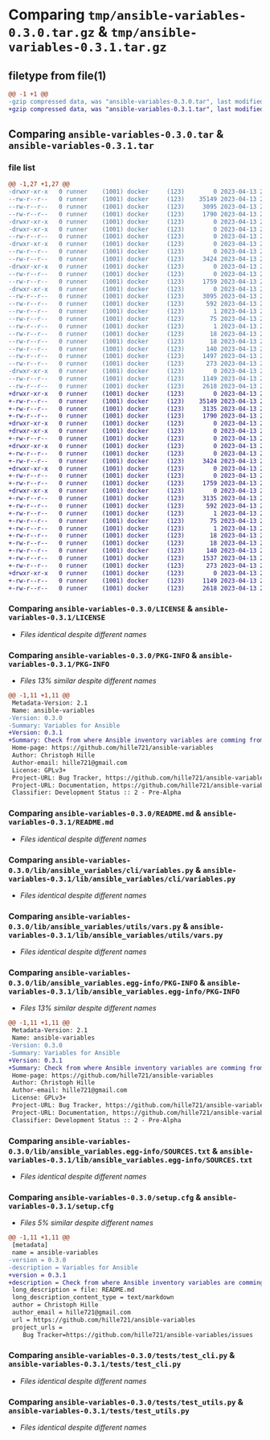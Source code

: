 # Comparing `tmp/ansible-variables-0.3.0.tar.gz` & `tmp/ansible-variables-0.3.1.tar.gz`

## filetype from file(1)

```diff
@@ -1 +1 @@
-gzip compressed data, was "ansible-variables-0.3.0.tar", last modified: Thu Apr 13 21:02:39 2023, max compression
+gzip compressed data, was "ansible-variables-0.3.1.tar", last modified: Thu Apr 13 21:13:21 2023, max compression
```

## Comparing `ansible-variables-0.3.0.tar` & `ansible-variables-0.3.1.tar`

### file list

```diff
@@ -1,27 +1,27 @@
-drwxr-xr-x   0 runner    (1001) docker     (123)        0 2023-04-13 21:02:39.851257 ansible-variables-0.3.0/
--rw-r--r--   0 runner    (1001) docker     (123)    35149 2023-04-13 21:02:27.000000 ansible-variables-0.3.0/LICENSE
--rw-r--r--   0 runner    (1001) docker     (123)     3095 2023-04-13 21:02:39.851257 ansible-variables-0.3.0/PKG-INFO
--rw-r--r--   0 runner    (1001) docker     (123)     1790 2023-04-13 21:02:27.000000 ansible-variables-0.3.0/README.md
-drwxr-xr-x   0 runner    (1001) docker     (123)        0 2023-04-13 21:02:39.843257 ansible-variables-0.3.0/lib/
-drwxr-xr-x   0 runner    (1001) docker     (123)        0 2023-04-13 21:02:39.847257 ansible-variables-0.3.0/lib/ansible_variables/
--rw-r--r--   0 runner    (1001) docker     (123)        0 2023-04-13 21:02:27.000000 ansible-variables-0.3.0/lib/ansible_variables/__init__.py
-drwxr-xr-x   0 runner    (1001) docker     (123)        0 2023-04-13 21:02:39.847257 ansible-variables-0.3.0/lib/ansible_variables/cli/
--rw-r--r--   0 runner    (1001) docker     (123)        0 2023-04-13 21:02:27.000000 ansible-variables-0.3.0/lib/ansible_variables/cli/__init__.py
--rw-r--r--   0 runner    (1001) docker     (123)     3424 2023-04-13 21:02:27.000000 ansible-variables-0.3.0/lib/ansible_variables/cli/variables.py
-drwxr-xr-x   0 runner    (1001) docker     (123)        0 2023-04-13 21:02:39.847257 ansible-variables-0.3.0/lib/ansible_variables/utils/
--rw-r--r--   0 runner    (1001) docker     (123)        0 2023-04-13 21:02:27.000000 ansible-variables-0.3.0/lib/ansible_variables/utils/__init__.py
--rw-r--r--   0 runner    (1001) docker     (123)     1759 2023-04-13 21:02:27.000000 ansible-variables-0.3.0/lib/ansible_variables/utils/vars.py
-drwxr-xr-x   0 runner    (1001) docker     (123)        0 2023-04-13 21:02:39.847257 ansible-variables-0.3.0/lib/ansible_variables.egg-info/
--rw-r--r--   0 runner    (1001) docker     (123)     3095 2023-04-13 21:02:39.000000 ansible-variables-0.3.0/lib/ansible_variables.egg-info/PKG-INFO
--rw-r--r--   0 runner    (1001) docker     (123)      592 2023-04-13 21:02:39.000000 ansible-variables-0.3.0/lib/ansible_variables.egg-info/SOURCES.txt
--rw-r--r--   0 runner    (1001) docker     (123)        1 2023-04-13 21:02:39.000000 ansible-variables-0.3.0/lib/ansible_variables.egg-info/dependency_links.txt
--rw-r--r--   0 runner    (1001) docker     (123)       75 2023-04-13 21:02:39.000000 ansible-variables-0.3.0/lib/ansible_variables.egg-info/entry_points.txt
--rw-r--r--   0 runner    (1001) docker     (123)        1 2023-04-13 21:02:39.000000 ansible-variables-0.3.0/lib/ansible_variables.egg-info/not-zip-safe
--rw-r--r--   0 runner    (1001) docker     (123)       18 2023-04-13 21:02:39.000000 ansible-variables-0.3.0/lib/ansible_variables.egg-info/requires.txt
--rw-r--r--   0 runner    (1001) docker     (123)       18 2023-04-13 21:02:39.000000 ansible-variables-0.3.0/lib/ansible_variables.egg-info/top_level.txt
--rw-r--r--   0 runner    (1001) docker     (123)      140 2023-04-13 21:02:27.000000 ansible-variables-0.3.0/pyproject.toml
--rw-r--r--   0 runner    (1001) docker     (123)     1497 2023-04-13 21:02:39.851257 ansible-variables-0.3.0/setup.cfg
--rw-r--r--   0 runner    (1001) docker     (123)      273 2023-04-13 21:02:27.000000 ansible-variables-0.3.0/setup.py
-drwxr-xr-x   0 runner    (1001) docker     (123)        0 2023-04-13 21:02:39.851257 ansible-variables-0.3.0/tests/
--rw-r--r--   0 runner    (1001) docker     (123)     1149 2023-04-13 21:02:27.000000 ansible-variables-0.3.0/tests/test_cli.py
--rw-r--r--   0 runner    (1001) docker     (123)     2618 2023-04-13 21:02:27.000000 ansible-variables-0.3.0/tests/test_utils.py
+drwxr-xr-x   0 runner    (1001) docker     (123)        0 2023-04-13 21:13:21.515618 ansible-variables-0.3.1/
+-rw-r--r--   0 runner    (1001) docker     (123)    35149 2023-04-13 21:13:09.000000 ansible-variables-0.3.1/LICENSE
+-rw-r--r--   0 runner    (1001) docker     (123)     3135 2023-04-13 21:13:21.515618 ansible-variables-0.3.1/PKG-INFO
+-rw-r--r--   0 runner    (1001) docker     (123)     1790 2023-04-13 21:13:09.000000 ansible-variables-0.3.1/README.md
+drwxr-xr-x   0 runner    (1001) docker     (123)        0 2023-04-13 21:13:21.511618 ansible-variables-0.3.1/lib/
+drwxr-xr-x   0 runner    (1001) docker     (123)        0 2023-04-13 21:13:21.511618 ansible-variables-0.3.1/lib/ansible_variables/
+-rw-r--r--   0 runner    (1001) docker     (123)        0 2023-04-13 21:13:09.000000 ansible-variables-0.3.1/lib/ansible_variables/__init__.py
+drwxr-xr-x   0 runner    (1001) docker     (123)        0 2023-04-13 21:13:21.515618 ansible-variables-0.3.1/lib/ansible_variables/cli/
+-rw-r--r--   0 runner    (1001) docker     (123)        0 2023-04-13 21:13:09.000000 ansible-variables-0.3.1/lib/ansible_variables/cli/__init__.py
+-rw-r--r--   0 runner    (1001) docker     (123)     3424 2023-04-13 21:13:09.000000 ansible-variables-0.3.1/lib/ansible_variables/cli/variables.py
+drwxr-xr-x   0 runner    (1001) docker     (123)        0 2023-04-13 21:13:21.515618 ansible-variables-0.3.1/lib/ansible_variables/utils/
+-rw-r--r--   0 runner    (1001) docker     (123)        0 2023-04-13 21:13:09.000000 ansible-variables-0.3.1/lib/ansible_variables/utils/__init__.py
+-rw-r--r--   0 runner    (1001) docker     (123)     1759 2023-04-13 21:13:09.000000 ansible-variables-0.3.1/lib/ansible_variables/utils/vars.py
+drwxr-xr-x   0 runner    (1001) docker     (123)        0 2023-04-13 21:13:21.515618 ansible-variables-0.3.1/lib/ansible_variables.egg-info/
+-rw-r--r--   0 runner    (1001) docker     (123)     3135 2023-04-13 21:13:21.000000 ansible-variables-0.3.1/lib/ansible_variables.egg-info/PKG-INFO
+-rw-r--r--   0 runner    (1001) docker     (123)      592 2023-04-13 21:13:21.000000 ansible-variables-0.3.1/lib/ansible_variables.egg-info/SOURCES.txt
+-rw-r--r--   0 runner    (1001) docker     (123)        1 2023-04-13 21:13:21.000000 ansible-variables-0.3.1/lib/ansible_variables.egg-info/dependency_links.txt
+-rw-r--r--   0 runner    (1001) docker     (123)       75 2023-04-13 21:13:21.000000 ansible-variables-0.3.1/lib/ansible_variables.egg-info/entry_points.txt
+-rw-r--r--   0 runner    (1001) docker     (123)        1 2023-04-13 21:13:21.000000 ansible-variables-0.3.1/lib/ansible_variables.egg-info/not-zip-safe
+-rw-r--r--   0 runner    (1001) docker     (123)       18 2023-04-13 21:13:21.000000 ansible-variables-0.3.1/lib/ansible_variables.egg-info/requires.txt
+-rw-r--r--   0 runner    (1001) docker     (123)       18 2023-04-13 21:13:21.000000 ansible-variables-0.3.1/lib/ansible_variables.egg-info/top_level.txt
+-rw-r--r--   0 runner    (1001) docker     (123)      140 2023-04-13 21:13:09.000000 ansible-variables-0.3.1/pyproject.toml
+-rw-r--r--   0 runner    (1001) docker     (123)     1537 2023-04-13 21:13:21.515618 ansible-variables-0.3.1/setup.cfg
+-rw-r--r--   0 runner    (1001) docker     (123)      273 2023-04-13 21:13:09.000000 ansible-variables-0.3.1/setup.py
+drwxr-xr-x   0 runner    (1001) docker     (123)        0 2023-04-13 21:13:21.515618 ansible-variables-0.3.1/tests/
+-rw-r--r--   0 runner    (1001) docker     (123)     1149 2023-04-13 21:13:09.000000 ansible-variables-0.3.1/tests/test_cli.py
+-rw-r--r--   0 runner    (1001) docker     (123)     2618 2023-04-13 21:13:09.000000 ansible-variables-0.3.1/tests/test_utils.py
```

### Comparing `ansible-variables-0.3.0/LICENSE` & `ansible-variables-0.3.1/LICENSE`

 * *Files identical despite different names*

### Comparing `ansible-variables-0.3.0/PKG-INFO` & `ansible-variables-0.3.1/PKG-INFO`

 * *Files 13% similar despite different names*

```diff
@@ -1,11 +1,11 @@
 Metadata-Version: 2.1
 Name: ansible-variables
-Version: 0.3.0
-Summary: Variables for Ansible
+Version: 0.3.1
+Summary: Check from where Ansible inventory variables are comming from
 Home-page: https://github.com/hille721/ansible-variables
 Author: Christoph Hille
 Author-email: hille721@gmail.com
 License: GPLv3+
 Project-URL: Bug Tracker, https://github.com/hille721/ansible-variables/issues
 Project-URL: Documentation, https://github.com/hille721/ansible-variables
 Classifier: Development Status :: 2 - Pre-Alpha
```

### Comparing `ansible-variables-0.3.0/README.md` & `ansible-variables-0.3.1/README.md`

 * *Files identical despite different names*

### Comparing `ansible-variables-0.3.0/lib/ansible_variables/cli/variables.py` & `ansible-variables-0.3.1/lib/ansible_variables/cli/variables.py`

 * *Files identical despite different names*

### Comparing `ansible-variables-0.3.0/lib/ansible_variables/utils/vars.py` & `ansible-variables-0.3.1/lib/ansible_variables/utils/vars.py`

 * *Files identical despite different names*

### Comparing `ansible-variables-0.3.0/lib/ansible_variables.egg-info/PKG-INFO` & `ansible-variables-0.3.1/lib/ansible_variables.egg-info/PKG-INFO`

 * *Files 13% similar despite different names*

```diff
@@ -1,11 +1,11 @@
 Metadata-Version: 2.1
 Name: ansible-variables
-Version: 0.3.0
-Summary: Variables for Ansible
+Version: 0.3.1
+Summary: Check from where Ansible inventory variables are comming from
 Home-page: https://github.com/hille721/ansible-variables
 Author: Christoph Hille
 Author-email: hille721@gmail.com
 License: GPLv3+
 Project-URL: Bug Tracker, https://github.com/hille721/ansible-variables/issues
 Project-URL: Documentation, https://github.com/hille721/ansible-variables
 Classifier: Development Status :: 2 - Pre-Alpha
```

### Comparing `ansible-variables-0.3.0/lib/ansible_variables.egg-info/SOURCES.txt` & `ansible-variables-0.3.1/lib/ansible_variables.egg-info/SOURCES.txt`

 * *Files identical despite different names*

### Comparing `ansible-variables-0.3.0/setup.cfg` & `ansible-variables-0.3.1/setup.cfg`

 * *Files 5% similar despite different names*

```diff
@@ -1,11 +1,11 @@
 [metadata]
 name = ansible-variables
-version = 0.3.0
-description = Variables for Ansible
+version = 0.3.1
+description = Check from where Ansible inventory variables are comming from
 long_description = file: README.md
 long_description_content_type = text/markdown
 author = Christoph Hille
 author_email = hille721@gmail.com
 url = https://github.com/hille721/ansible-variables
 project_urls = 
 	Bug Tracker=https://github.com/hille721/ansible-variables/issues
```

### Comparing `ansible-variables-0.3.0/tests/test_cli.py` & `ansible-variables-0.3.1/tests/test_cli.py`

 * *Files identical despite different names*

### Comparing `ansible-variables-0.3.0/tests/test_utils.py` & `ansible-variables-0.3.1/tests/test_utils.py`

 * *Files identical despite different names*

